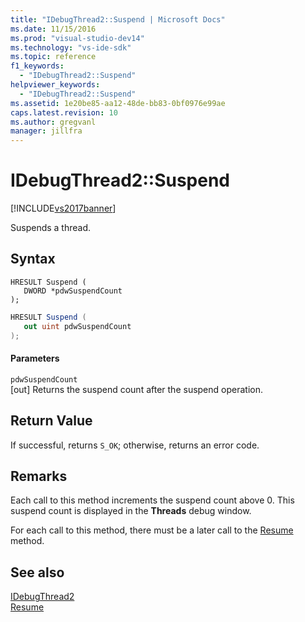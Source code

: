 ```yaml
---
title: "IDebugThread2::Suspend | Microsoft Docs"
ms.date: 11/15/2016
ms.prod: "visual-studio-dev14"
ms.technology: "vs-ide-sdk"
ms.topic: reference
f1_keywords: 
  - "IDebugThread2::Suspend"
helpviewer_keywords: 
  - "IDebugThread2::Suspend"
ms.assetid: 1e20be85-aa12-48de-bb83-0bf0976e99ae
caps.latest.revision: 10
ms.author: gregvanl
manager: jillfra
---
```

# IDebugThread2::Suspend
[!INCLUDE[vs2017banner](../../../includes/vs2017banner.md)]

Suspends a thread.  
  
## Syntax  
  
```cpp#  
HRESULT Suspend (   
   DWORD *pdwSuspendCount  
);  
```  
  
```csharp  
HRESULT Suspend (   
   out uint pdwSuspendCount  
);  
```  
  
#### Parameters  
 `pdwSuspendCount`  
 [out] Returns the suspend count after the suspend operation.  
  
## Return Value  
 If successful, returns `S_OK`; otherwise, returns an error code.  
  
## Remarks  
 Each call to this method increments the suspend count above 0. This suspend count is displayed in the **Threads** debug window.  
  
 For each call to this method, there must be a later call to the [Resume](../../../extensibility/debugger/reference/idebugthread2-resume.md) method.  
  
## See also  
 [IDebugThread2](../../../extensibility/debugger/reference/idebugthread2.md)   
 [Resume](../../../extensibility/debugger/reference/idebugthread2-resume.md)
